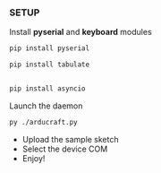 ### SETUP

Install **pyserial** and **keyboard** modules

```sh
pip install pyserial
```
```sh
pip install tabulate
```

```sh

pip install asyncio
```

Launch the daemon

```sh
py ./arducraft.py
```
- Upload the sample sketch
- Select the device COM
- Enjoy!
